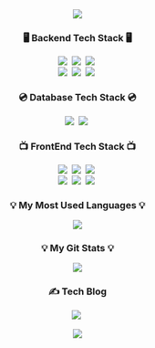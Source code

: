 <div align="center"><img src="https://capsule-render.vercel.app/api?type=waving&color=timeGradient&height=250&section=header&text=Kihyun Lee&fontSize=90&animation=twinkling&fontAlignY=40"/></div>

<h3 align="center">🖥  Backend Tech Stack  🖥</h3>

<div align="center">
  <img src="https://img.shields.io/badge/Node.js-339933?style=flat-square&logo=Node.js&logoColor=white"/></a>&nbsp  
  <img src="https://img.shields.io/badge/Go-00ADD8?style=flat-square&logo=Go&logoColor=white"/></a>&nbsp 
  <img src="https://img.shields.io/badge/NestJS-E0234E?style=flat-square&logo=NestJS&logoColor=white"/></a>&nbsp
  <br>
  <img src="https://img.shields.io/badge/Django-092E20?style=flat-square&logo=Django&logoColor=white"/></a>&nbsp
  <img src="https://img.shields.io/badge/Firebase-FFCA28?style=flat-square&logo=Firebase&logoColor=white"/></a>&nbsp
  <img src="https://img.shields.io/badge/Supabase-3ECF8E?style=flat-square&logo=Supabase&logoColor=white"/></a>&nbsp
</div>

<h3 align="center">💿 Database Tech Stack 💿</h3>

<div align="center">
  <img src="https://img.shields.io/badge/Prisma-2D3748?style=flat-square&logo=Prisma&logoColor=white"/></a>&nbsp
  <img src="https://img.shields.io/badge/MongoDB-47A248?style=flat-square&logo=MongoDB&logoColor=white"/></a>&nbsp
</div>

<h3 align="center">📺 FrontEnd Tech Stack 📺</h3>

<div align="center">
  <img src="https://img.shields.io/badge/HTML5-E34F26?style=flat-square&logo=HTML5&logoColor=white"/></a>&nbsp
  <img src="https://img.shields.io/badge/CSS3-1572B6?style=flat-square&logo=CSS3&logoColor=white"/></a>&nbsp
  <img src="https://img.shields.io/badge/React-61DAFB?style=flat-square&logo=React&logoColor=white"/></a>&nbsp
  <br>
  <img src="https://img.shields.io/badge/Svelte-FF3E00?style=flat-square&logo=Svelte&logoColor=white"/></a>&nbsp
  <img src="https://img.shields.io/badge/NextJS-000000?style=flat-square&logo=NextJS&logoColor=white"/></a>&nbsp
  <img src="https://img.shields.io/badge/Flutter-02569B?style=flat-square&logo=Flutter&logoColor=white"/></a>&nbsp
</div>

<h3 align="center">💡 My Most Used Languages 💡</h3>
<p align="center">
  <a href="https://github.com/daveg7lee">
    <img align="center" src="https://github-readme-stats.vercel.app/api/top-langs/?username=daveg7lee&layout=compact&show_icons=true&show_owner=true&hide_title=false&theme=nord&" />
  </a>
</p>

<h3 align="center">💡 My Git Stats 💡</h3>
<div align="center">
  <img src="https://github-readme-stats.vercel.app/api?username=daveg7lee&theme=dark&include_all_commits=true" />
</div>

<h3 align="center">✍️ Tech Blog</h3>

<p align="center">
  <a href="https://velog.io/@kihyun">
      <img src="https://img.shields.io/badge/Velog-22C997?style=for-the-banner&logo=Vimeo&logoColor=white"/></a>&nbsp
  </a>
</p>

<p align="center">
  <a href="https://velog-readme-stats.vercel.app/api/redirect?name=kihyun&tag=TIL">
    <img src="https://velog-readme-stats.vercel.app/api?name=kihyun&color=dark&tag=TIL"/>
  </a>
</p>

